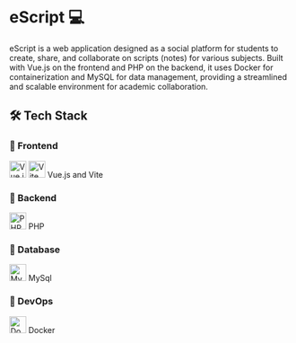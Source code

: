 # eScript 💻 

eScript is a web application designed as a social platform for students to create, share, and collaborate on scripts (notes) for various subjects. Built with Vue.js on the frontend and PHP on the backend, it uses Docker for containerization and MySQL for data management, providing a streamlined and scalable environment for academic collaboration.

## 🛠️ Tech Stack

### 🔹 Frontend
<img src="https://cdn.jsdelivr.net/gh/devicons/devicon/icons/vuejs/vuejs-original.svg" alt="Vue.js" width="30"/> <img src="https://cdn.jsdelivr.net/gh/devicons/devicon/icons/vite/vite-original.svg" alt="Vite" width="30"/>
Vue.js and Vite

### 🔹 Backend
<img src="https://cdn.jsdelivr.net/gh/devicons/devicon/icons/php/php-original.svg" alt="PHP" width="30"/>
PHP

### 🔹 Database
<img src="https://cdn.jsdelivr.net/gh/devicons/devicon/icons/mysql/mysql-original.svg" alt="MySQL" width="30"/>
MySql

### 🔹 DevOps
<img src="https://cdn.jsdelivr.net/gh/devicons/devicon/icons/docker/docker-original.svg" alt="Docker" width="30"/>
Docker
